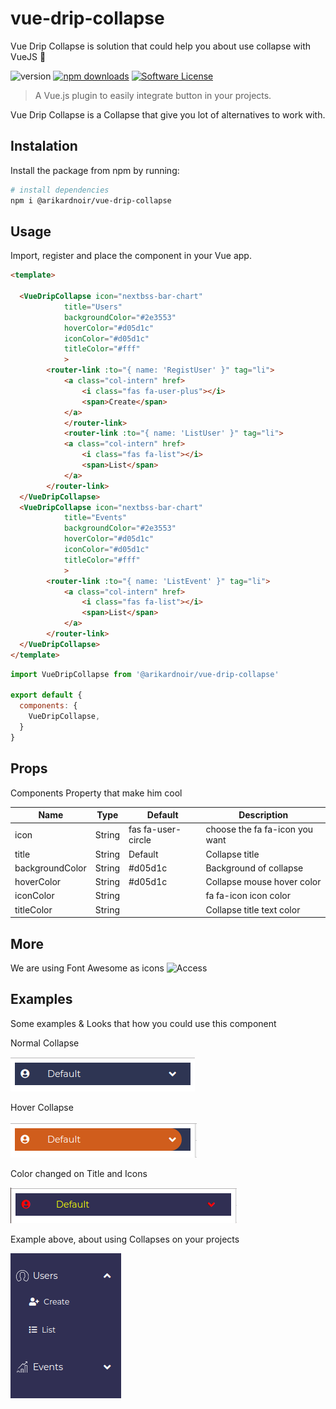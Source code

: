 # vue-drip-collapse
Vue Drip Collapse is solution that could help you about use collapse with VueJS 🎨

![version](https://img.shields.io/npm/v/@arikardnoir/vue-drip-collapse) [![npm downloads](https://img.shields.io/npm/dt/@arikardnoir/vue-drip-collapse.svg)](https://www.npmjs.com/package/@arikardnoir/vue-drip-collapse) <a href="https://www.npmjs.com/package/@arikardnoir/vue-drip-collapse"> [![Software License](https://img.shields.io/npm/l/@arikardnoir/vue-drip-collapse)](LICENSE)
> A Vue.js plugin to easily integrate button in your projects.

Vue Drip Collapse is a Collapse that give you lot of alternatives to work with.

## Instalation
Install the package from npm by running:
``` bash
# install dependencies
npm i @arikardnoir/vue-drip-collapse
```

## Usage
Import, register and place the component in your Vue app.
```html
<template>   

  <VueDripCollapse icon="nextbss-bar-chart" 
            title="Users" 
            backgroundColor="#2e3553" 
            hoverColor="#d05d1c"
            iconColor="#d05d1c"
            titleColor="#fff"
            >
        <router-link :to="{ name: 'RegistUser' }" tag="li">
            <a class="col-intern" href>
                <i class="fas fa-user-plus"></i>
                <span>Create</span>
            </a>
            </router-link>
            <router-link :to="{ name: 'ListUser' }" tag="li">
            <a class="col-intern" href>
                <i class="fas fa-list"></i>
                <span>List</span>
            </a>
        </router-link>
  </VueDripCollapse>
  <VueDripCollapse icon="nextbss-bar-chart" 
            title="Events" 
            backgroundColor="#2e3553" 
            hoverColor="#d05d1c" 
            iconColor="#d05d1c" 
            titleColor="#fff"
            >
        <router-link :to="{ name: 'ListEvent' }" tag="li">
            <a class="col-intern" href>
                <i class="fas fa-list"></i>
                <span>List</span>
            </a>
        </router-link>
  </VueDripCollapse>
</template>
```

```js
import VueDripCollapse from '@arikardnoir/vue-drip-collapse'

export default {
  components: {
    VueDripCollapse,
  }
}
```

## Props
Components Property that make him cool

|Name              |Type          |Default              |Description                                           |
|------------------|--------------|---------------------|------------------------------------------------------|
|icon              |String        |fas fa-user-circle   |choose the fa fa-icon you want                        |
|title             |String        |Default              |Collapse title                                        |
|backgroundColor   |String        |#d05d1c              |Background of collapse                                |
|hoverColor        |String        |#d05d1c              |Collapse mouse hover color                            |
|iconColor         |String        |                     |fa fa-icon icon color                                 |
|titleColor        |String        |                     |Collapse title text color                             |


## More
We are using Font Awesome as icons ![Access](https://fontawesome.com/v4.7.0/icons/)

## Examples
Some examples & Looks that how you could use this component

Normal Collapse

![picture](./img/collapse1.png) 

Hover Collapse

![picture](./img/collapse2.png)   

Color changed on Title and Icons

![picture](./img/collapse3.png)   

Example above, about using Collapses on your projects

![picture](./img/collapse4.png)   